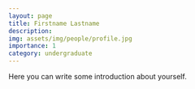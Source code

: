 ```yaml
---
layout: page
title: Firstname Lastname
description: 
img: assets/img/people/profile.jpg
importance: 1
category: undergraduate
---
```


Here you can write some introduction about yourself.
